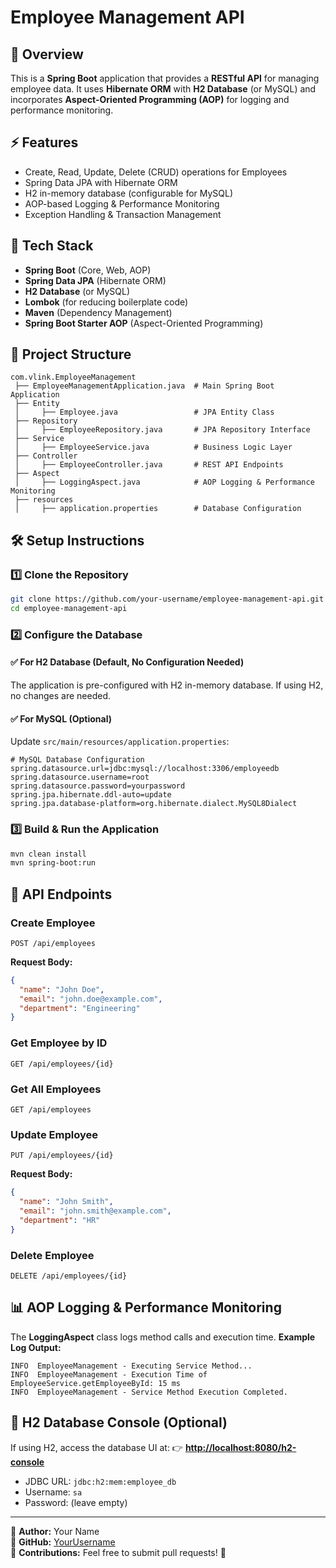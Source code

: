# Employee Management API

## 📌 Overview

This is a **Spring Boot** application that provides a **RESTful API** for managing employee data. It uses **Hibernate ORM** with **H2 Database** (or MySQL) and incorporates **Aspect-Oriented Programming (AOP)** for logging and performance monitoring.

## ⚡ Features

- Create, Read, Update, Delete (CRUD) operations for Employees
- Spring Data JPA with Hibernate ORM
- H2 in-memory database (configurable for MySQL)
- AOP-based Logging & Performance Monitoring
- Exception Handling & Transaction Management

## 🚀 Tech Stack

- **Spring Boot** (Core, Web, AOP)
- **Spring Data JPA** (Hibernate ORM)
- **H2 Database** (or MySQL)
- **Lombok** (for reducing boilerplate code)
- **Maven** (Dependency Management)
- **Spring Boot Starter AOP** (Aspect-Oriented Programming)

## 📂 Project Structure

```
com.vlink.EmployeeManagement
 ├── EmployeeManagementApplication.java  # Main Spring Boot Application
 ├── Entity
 │     ├── Employee.java                 # JPA Entity Class
 ├── Repository
 │     ├── EmployeeRepository.java       # JPA Repository Interface
 ├── Service
 │     ├── EmployeeService.java          # Business Logic Layer
 ├── Controller
 │     ├── EmployeeController.java       # REST API Endpoints
 ├── Aspect
 │     ├── LoggingAspect.java            # AOP Logging & Performance Monitoring
 ├── resources
 │     ├── application.properties        # Database Configuration
```

## 🛠️ Setup Instructions

### **1️⃣ Clone the Repository**

```sh
git clone https://github.com/your-username/employee-management-api.git
cd employee-management-api
```

### **2️⃣ Configure the Database**

#### ✅ **For H2 Database (Default, No Configuration Needed)**

The application is pre-configured with H2 in-memory database. If using H2, no changes are needed.

#### ✅ **For MySQL (Optional)**

Update `src/main/resources/application.properties`:

```properties
# MySQL Database Configuration
spring.datasource.url=jdbc:mysql://localhost:3306/employeedb
spring.datasource.username=root
spring.datasource.password=yourpassword
spring.jpa.hibernate.ddl-auto=update
spring.jpa.database-platform=org.hibernate.dialect.MySQL8Dialect
```

### **3️⃣ Build & Run the Application**

```sh
mvn clean install
mvn spring-boot:run
```

## 📡 API Endpoints

### **Create Employee**

```http
POST /api/employees
```

**Request Body:**

```json
{
  "name": "John Doe",
  "email": "john.doe@example.com",
  "department": "Engineering"
}
```

### **Get Employee by ID**

```http
GET /api/employees/{id}
```

### **Get All Employees**

```http
GET /api/employees
```

### **Update Employee**

```http
PUT /api/employees/{id}
```

**Request Body:**

```json
{
  "name": "John Smith",
  "email": "john.smith@example.com",
  "department": "HR"
}
```

### **Delete Employee**

```http
DELETE /api/employees/{id}
```

## 📊 AOP Logging & Performance Monitoring

The **LoggingAspect** class logs method calls and execution time. **Example Log Output:**

```
INFO  EmployeeManagement - Executing Service Method...
INFO  EmployeeManagement - Execution Time of EmployeeService.getEmployeeById: 15 ms
INFO  EmployeeManagement - Service Method Execution Completed.
```

## 📌 H2 Database Console (Optional)

If using H2, access the database UI at: 👉 [**http://localhost:8080/h2-console**](http://localhost:8080/h2-console)

- JDBC URL: `jdbc:h2:mem:employee_db`
- Username: `sa`
- Password: (leave empty)
---

🔹 **Author:** Your Name\
🔹 **GitHub:** [YourUsername](https://github.com/your-username)\
🔹 **Contributions:** Feel free to submit pull requests! 🚀

